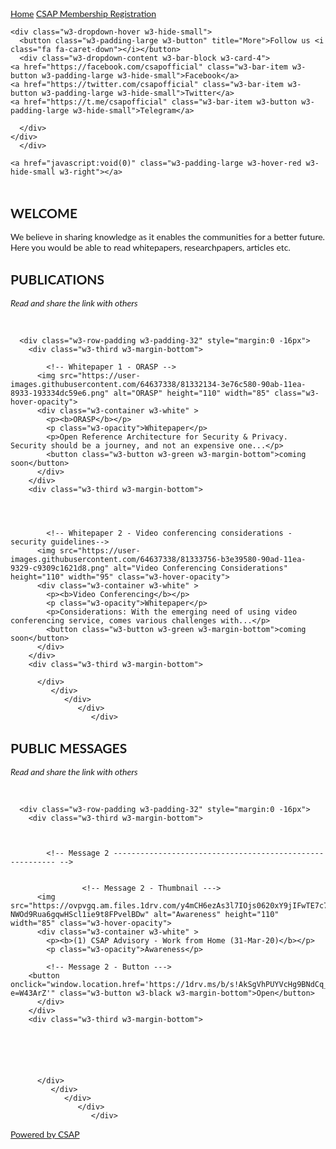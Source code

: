 <html lang="en">
<title>CSAP Insights</title>
<meta charset="UTF-8">
<meta name="viewport" content="width=device-width, initial-scale=1">
<link rel="stylesheet" href="https://www.w3schools.com/w3css/4/w3.css">
<link rel="stylesheet" href="https://fonts.googleapis.com/css?family=Lato">
<link rel="stylesheet" href="https://cdnjs.cloudflare.com/ajax/libs/font-awesome/4.7.0/css/font-awesome.min.css">

<style>
body {
  font-family: "Lato", sans-serif;
  background-image: url("https://user-images.githubusercontent.com/64637338/81293350-dbb70700-9075-11ea-9a71-cd2750c6a733.png");
  background-repeat: no-repeat;
  background-attachment: fixed;
  background-size: 300px 300px;
    }
.mySlides {display: none}

</style>



<body>

<!-- Navbar -->
<div class="w3-top">
  <div class="w3-bar w3-green w3-card">
    <a class="w3-bar-item w3-button w3-padding-large w3-hide-medium w3-hide-large w3-right" href="javascript:void(0)" onclick="myFunction()" title="Toggle Navigation Menu"><i class="fa fa-bars"></i></a>
    <a href="#" class="w3-bar-item w3-button w3-padding-large">Home</a>
    <a href="https://bit.ly/CSAP-reg-form" class="w3-bar-item w3-button w3-padding-large">CSAP Membership Registration</a>

    <div class="w3-dropdown-hover w3-hide-small">
      <button class="w3-padding-large w3-button" title="More">Follow us <i class="fa fa-caret-down"></i></button>     
      <div class="w3-dropdown-content w3-bar-block w3-card-4">
    <a href="https://facebook.com/csapofficial" class="w3-bar-item w3-button w3-padding-large w3-hide-small">Facebook</a>
    <a href="https://twitter.com/csapofficial" class="w3-bar-item w3-button w3-padding-large w3-hide-small">Twitter</a>
    <a href="https://t.me/csapofficial" class="w3-bar-item w3-button w3-padding-large w3-hide-small">Telegram</a>
    
      </div>
    </div>    
      </div>
 
    <a href="javascript:void(0)" class="w3-padding-large w3-hover-red w3-hide-small w3-right"></a>
  </div>



<!-- Page content -->
<div class="w3-content" style="max-width:2000px;margin-top:46px"></div>

  <!-- Welcome note -->
  <div class="w3-container w3-content w3-center w3-padding-64" style="max-width:800px" id="band">
    <h2 class="w3-wide">WELCOME</h2>
    <p class="w3-justify">We believe in sharing knowledge as it enables the communities for a better future. Here you would be able to read whitepapers, researchpapers, articles etc.</p>



  <!-- ------------------------ Publications ------------------------------------- -->
  <div class="w3-light-gray" id="tour">
    <div class="w3-container w3-content w3-padding-64" style="max-width:800px">
      <h2 class="w3-wide w3-center">PUBLICATIONS</h2>
      <p class="w3-opacity w3-center"><i>Read and share the link with others</i></p><br>


      <div class="w3-row-padding w3-padding-32" style="margin:0 -16px">
        <div class="w3-third w3-margin-bottom">
        
            <!-- Whitepaper 1 - ORASP -->
          <img src="https://user-images.githubusercontent.com/64637338/81332134-3e76c580-90ab-11ea-8933-193334dc59e6.png" alt="ORASP" height="110" width="85" class="w3-hover-opacity">
          <div class="w3-container w3-white" >
            <p><b>ORASP</b></p>
            <p class="w3-opacity">Whitepaper</p>
            <p>Open Reference Architecture for Security & Privacy. Security should be a journey, and not an expensive one...</p>
            <button class="w3-button w3-green w3-margin-bottom">coming soon</button>
          </div>
        </div>
        <div class="w3-third w3-margin-bottom">
        
        
        
        
            <!-- Whitepaper 2 - Video conferencing considerations - security guidelines--> 
          <img src="https://user-images.githubusercontent.com/64637338/81333756-b3e39580-90ad-11ea-9329-c9309c1621d8.png" alt="Video Conferencing Considerations" height="110" width="95" class="w3-hover-opacity">
          <div class="w3-container w3-white" >
            <p><b>Video Conferencing</b></p>
            <p class="w3-opacity">Whitepaper</p>
            <p>Considerations: With the emerging need of using video conferencing service, comes various challenges with...</p>
            <button class="w3-button w3-green w3-margin-bottom">coming soon</button>
          </div>
        </div>
        <div class="w3-third w3-margin-bottom">
              
          </div>
             </div>
                </div>
                   </div>
                      </div>


  <!-- ------------------------ Publicmessages ------------------------------------- -->
  <div class="w3-light-gray" id="tour">
    <div class="w3-container w3-content w3-padding-64" style="max-width:800px">
      <h2 class="w3-wide w3-center">PUBLIC MESSAGES</h2>
      <p class="w3-opacity w3-center"><i>Read and share the link with others</i></p><br>


      <div class="w3-row-padding w3-padding-32" style="margin:0 -16px">
        <div class="w3-third w3-margin-bottom">
 
 
 
            <!-- Message 2 --------------------------------------------------------- -->
            
            
                    <!-- Message 2 - Thumbnail --->
          <img src="https://ovpvgq.am.files.1drv.com/y4mCH6ezAs3l7IOjs0620xY9jIFwTE7c7PJlUHHLwPfY7b7OAzRodlK9JG0VWcRc10JoARXwgV3Fu8UUVcfLdafbXNRnBLm3RuwHrboY54_CohDOpbgjI12ttThrjoAQnMRMF6qp48OTApzCFCEEMekVdNHWfPjzTPXNCTgaXpzXdv96DFKl4Svd2H-NWOd9Rua6gqwHScl1ie9t8FPvelBDw" alt="Awareness" height="110" width="85" class="w3-hover-opacity">
          <div class="w3-container w3-white" >
            <p><b>(1) CSAP Advisory - Work from Home (31-Mar-20)</b></p>
            <p class="w3-opacity">Awareness</p>	                    
                    
		    <!-- Message 2 - Button --->
		<button onclick="window.location.href='https://1drv.ms/b/s!AkSgVhPUYVcHg9BNdCq_LEXyKJHQEg?e=W43ArZ'" class="w3-button w3-black w3-margin-bottom">Open</button>
          </div>
        </div>
        <div class="w3-third w3-margin-bottom">
        

	
	
          
            
          </div>
             </div>
                </div>
                   </div>
                      </div>
                      




  
<!-- End Page Content -->



<!-- Footer -->
<footer class="w3-container w3-padding-64 w3-center w3-opacity w3-pale-green w3-xlarge">
  <a href="https://facebook.com/csapofficial"><i class="fa fa-facebook-official w3-hover-opacity"></i>
  <a href="https://twitter.com/csapofficial"><i class="fa fa-twitter w3-hover-opacity"></i>
  
  <a href="#"><p class="w3-medium">Powered by CSAP</p>
